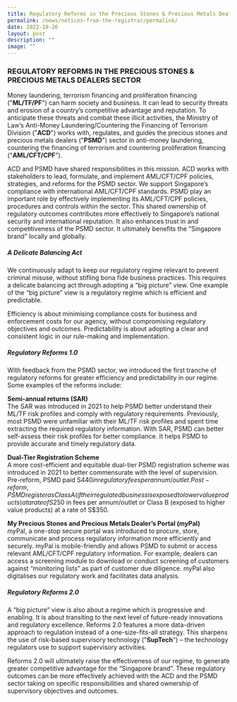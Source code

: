 ```yaml
---
title: Regulatory Reforms in the Precious Stones & Precious Metals Dealers Sector
permalink: /news/notices-from-the-registrar/permalink/
date: 2022-10-26
layout: post
description: ""
image: ""
---
```

### **REGULATORY REFORMS IN THE PRECIOUS STONES & PRECIOUS METALS DEALERS SECTOR**


Money laundering, terrorism financing and proliferation financing ("**ML/TF/PF**") can harm society and business. It can lead to security threats and erosion of a country’s competitive advantage and reputation. To anticipate these threats and combat these illicit activities, the Ministry of Law’s Anti-Money Laundering/Countering the Financing of Terrorism Division ("**ACD**") works with, regulates, and guides the precious stones and precious metals dealers ("**PSMD**") sector in anti-money laundering, countering the financing of terrorism and countering proliferation financing ("**AML/CFT/CPF**"). 

ACD and PSMD have shared responsibilities in this mission. ACD works with stakeholders to lead, formulate, and implement AML/CFT/CPF policies, strategies, and reforms for the PSMD sector. We support Singapore’s compliance with international AML/CFT/CPF standards. PSMD play an important role by effectively implementing its AML/CFT/CPF policies, procedures and controls within the sector. This shared ownership of regulatory outcomes contributes more effectively to Singapore’s national security and international reputation. It also enhances trust in and competitiveness of the PSMD sector. It ultimately benefits the “Singapore brand” locally and globally.

##### **A Delicate Balancing Act** 
We continuously adapt to keep our regulatory regime relevant to prevent criminal misuse, without stifling bona fide business practices. This requires a delicate balancing act through adopting a “big picture” view. One example of the “big picture” view is a regulatory regime which is efficient and predictable. 

Efficiency is about minimising compliance costs for business and enforcement costs for our agency, without compromising regulatory objectives and outcomes. Predictability is about adopting a clear and consistent logic in our rule-making and implementation.

##### **Regulatory Reforms 1.0**
With feedback from the PSMD sector, we introduced the first tranche of regulatory reforms for greater efficiency and predictability in our regime. Some examples of the reforms include:

**Semi-annual returns (SAR)**
<br>The SAR was introduced in 2021 to help PSMD better understand their ML/TF risk profiles and comply with regulatory requirements. Previously, most PSMD were unfamiliar with their ML/TF risk profiles and spent time extracting the required regulatory information. With SAR, PSMD can better self-assess their risk profiles for better compliance. It helps PSMD to provide accurate and timely regulatory data.

**Dual-Tier Registration Scheme**
<br>A more cost-efficient and equitable dual-tier PSMD registration scheme was introduced in 2021 to better commensurate with the level of supervision. Pre-reform, PSMD paid S$440 in regulatory fees per annum/outlet. Post-reform, PSMD register as Class A (if their regulated business is exposed to lower value products) at a rate of S$250 in fees per annum/outlet or Class B (exposed to higher value products) at a rate of S$350.

**My Precious Stones and Precious Metals Dealer’s Portal (*my*Pal)**
<br>*my*Pal, a one-stop secure portal was introduced to procure, store, communicate and process regulatory information more efficiently and securely. myPal is mobile-friendly and allows PSMD to submit or access relevant AML/CFT/CPF regulatory information. For example, dealers can access a screening module to download or conduct screening of customers against “monitoring lists” as part of customer due diligence. myPal also digitalises our regulatory work and facilitates data analysis.

##### **Regulatory Reforms 2.0**

A “big picture” view is also about a regime which is progressive and enabling. It is about transiting to the next level of future-ready innovations and regulatory excellence. Reforms 2.0 features a more data-driven approach to regulation instead of a one-size-fits-all strategy. This sharpens the use of risk-based supervisory technology ("**SupTech**") – the technology regulators use to support supervisory activities. 

Reforms 2.0 will ultimately raise the effectiveness of our regime, to generate greater competitive advantage for the “Singapore brand”. These regulatory outcomes can be more effectively achieved with the ACD and the PSMD sector taking on specific responsibilities and shared ownership of supervisory objectives and outcomes.